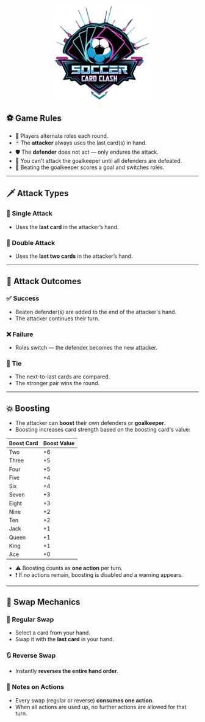 <div style="text-align: center; margin: 0;">
  <img src="../images/data/logo/logoCut.png" alt="Description" width="250" />
</div>

## ⚽ Game Rules

- 🔄 Players alternate roles each round.
- 🃏 The **attacker** always uses the last card(s) in hand.
- 🛡️ The **defender** does not act — only endures the attack.
- 🚫 You can't attack the goalkeeper until all defenders are defeated.
- 🥅 Beating the goalkeeper scores a goal and switches roles.

---

## 🗡️ Attack Types

### 🔹 Single Attack
- Uses the **last card** in the attacker’s hand.

### 🔸 Double Attack
- Uses the **last two cards** in the attacker’s hand.

---

## 🎯 Attack Outcomes

### ✅ Success
- Beaten defender(s) are added to the end of the attacker's hand.
- The attacker continues their turn.

### ❌ Failure
- Roles switch — the defender becomes the new attacker.

### 🤝 Tie
- The next-to-last cards are compared.
- The stronger pair wins the round.

---

## 💥 Boosting

- The attacker can **boost** their own defenders or **goalkeeper**.
- Boosting increases card strength based on the boosting card's value:

| Boost Card | Boost Value |
|------------|-------------|
| Two        | +6          |
| Three      | +5          |
| Four       | +5          |
| Five       | +4          |
| Six        | +4          |
| Seven      | +3          |
| Eight      | +3          |
| Nine       | +2          |
| Ten        | +2          |
| Jack       | +1          |
| Queen      | +1          |
| King       | +1          |
| Ace        | +0          |

- ⚠️ Boosting counts as **one action** per turn.
- ❗ If no actions remain, boosting is disabled and a warning appears.

---

## 🔄 Swap Mechanics

### 🔁 Regular Swap
- Select a card from your hand.
- Swap it with the **last card** in your hand.

### 🔃 Reverse Swap
- Instantly **reverses the entire hand order**.

### 📌 Notes on Actions
- Every swap (regular or reverse) **consumes one action**.
- When all actions are used up, no further actions are allowed for that turn.
